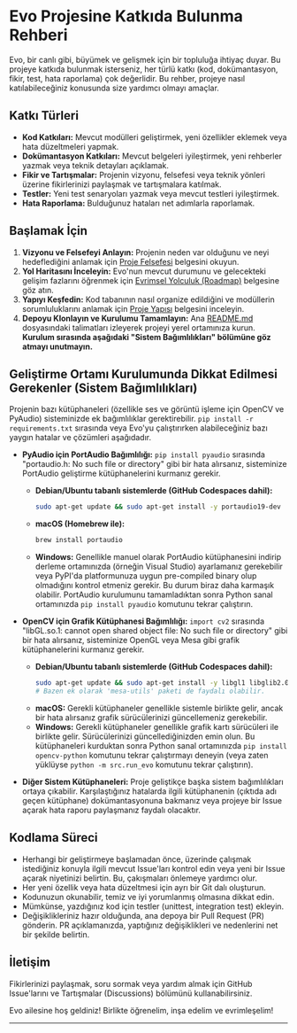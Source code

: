 # Evo Projesine Katkıda Bulunma Rehberi

Evo, bir canlı gibi, büyümek ve gelişmek için bir topluluğa ihtiyaç duyar. Bu projeye katkıda bulunmak isterseniz, her türlü katkı (kod, dokümantasyon, fikir, test, hata raporlama) çok değerlidir. Bu rehber, projeye nasıl katılabileceğiniz konusunda size yardımcı olmayı amaçlar.

## Katkı Türleri

*   **Kod Katkıları:** Mevcut modülleri geliştirmek, yeni özellikler eklemek veya hata düzeltmeleri yapmak.
*   **Dokümantasyon Katkıları:** Mevcut belgeleri iyileştirmek, yeni rehberler yazmak veya teknik detayları açıklamak.
*   **Fikir ve Tartışmalar:** Projenin vizyonu, felsefesi veya teknik yönleri üzerine fikirlerinizi paylaşmak ve tartışmalara katılmak.
*   **Testler:** Yeni test senaryoları yazmak veya mevcut testleri iyileştirmek.
*   **Hata Raporlama:** Bulduğunuz hataları net adımlarla raporlamak.

## Başlamak İçin

1.  **Vizyonu ve Felsefeyi Anlayın:** Projenin neden var olduğunu ve neyi hedeflediğini anlamak için [Proje Felsefesi](PHILOSOPHY.md) belgesini okuyun.
2.  **Yol Haritasını İnceleyin:** Evo'nun mevcut durumunu ve gelecekteki gelişim fazlarını öğrenmek için [Evrimsel Yolculuk (Roadmap)](ROADMAP.md) belgesine göz atın.
3.  **Yapıyı Keşfedin:** Kod tabanının nasıl organize edildiğini ve modüllerin sorumluluklarını anlamak için [Proje Yapısı](STRUCTURE.md) belgesini inceleyin.
4.  **Depoyu Klonlayın ve Kurulumu Tamamlayın:** Ana [README.md](../README.md) dosyasındaki talimatları izleyerek projeyi yerel ortamınıza kurun. **Kurulum sırasında aşağıdaki "Sistem Bağımlılıkları" bölümüne göz atmayı unutmayın.**

## Geliştirme Ortamı Kurulumunda Dikkat Edilmesi Gerekenler (Sistem Bağımlılıkları)

Projenin bazı kütüphaneleri (özellikle ses ve görüntü işleme için OpenCV ve PyAudio) sisteminizde ek bağımlılıklar gerektirebilir. `pip install -r requirements.txt` sırasında veya Evo'yu çalıştırırken alabileceğiniz bazı yaygın hatalar ve çözümleri aşağıdadır.

*   **PyAudio için PortAudio Bağımlılığı:** `pip install pyaudio` sırasında "portaudio.h: No such file or directory" gibi bir hata alırsanız, sisteminize PortAudio geliştirme kütüphanelerini kurmanız gerekir.
    *   **Debian/Ubuntu tabanlı sistemlerde (GitHub Codespaces dahil):**
        ```bash
        sudo apt-get update && sudo apt-get install -y portaudio19-dev
        ```
    *   **macOS (Homebrew ile):**
        ```bash
        brew install portaudio
        ```
    *   **Windows:** Genellikle manuel olarak PortAudio kütüphanesini indirip derleme ortamınızda (örneğin Visual Studio) ayarlamanız gerekebilir veya PyPI'da platformunuza uygun pre-compiled binary olup olmadığını kontrol etmeniz gerekir. Bu durum biraz daha karmaşık olabilir.
    PortAudio kurulumunu tamamladıktan sonra Python sanal ortamınızda `pip install pyaudio` komutunu tekrar çalıştırın.

*   **OpenCV için Grafik Kütüphanesi Bağımlılığı:** `import cv2` sırasında "libGL.so.1: cannot open shared object file: No such file or directory" gibi bir hata alırsanız, sisteminize OpenGL veya Mesa gibi grafik kütüphanelerini kurmanız gerekir.
    *   **Debian/Ubuntu tabanlı sistemlerde (GitHub Codespaces dahil):**
        ```bash
        sudo apt-get update && sudo apt-get install -y libgl1 libglib2.0-0 libsm6 libxrender1 libxext6
        # Bazen ek olarak 'mesa-utils' paketi de faydalı olabilir.
        ```
    *   **macOS:** Gerekli kütüphaneler genellikle sistemle birlikte gelir, ancak bir hata alırsanız grafik sürücülerinizi güncellemeniz gerekebilir.
    *   **Windows:** Gerekli kütüphaneler genellikle grafik kartı sürücüleri ile birlikte gelir. Sürücülerinizi güncellediğinizden emin olun.
    Bu kütüphaneleri kurduktan sonra Python sanal ortamınızda `pip install opencv-python` komutunu tekrar çalıştırmayı deneyin (veya zaten yüklüyse `python -m src.run_evo` komutunu tekrar çalıştırın).

*   **Diğer Sistem Kütüphaneleri:** Proje geliştikçe başka sistem bağımlılıkları ortaya çıkabilir. Karşılaştığınız hatalarda ilgili kütüphanenin (çıktıda adı geçen kütüphane) dokümantasyonuna bakmanız veya projeye bir Issue açarak hata raporu paylaşmanız faydalı olacaktır.

## Kodlama Süreci

*   Herhangi bir geliştirmeye başlamadan önce, üzerinde çalışmak istediğiniz konuyla ilgili mevcut Issue'ları kontrol edin veya yeni bir Issue açarak niyetinizi belirtin. Bu, çakışmaları önlemeye yardımcı olur.
*   Her yeni özellik veya hata düzeltmesi için ayrı bir Git dalı oluşturun.
*   Kodunuzun okunabilir, temiz ve iyi yorumlanmış olmasına dikkat edin.
*   Mümkünse, yazdığınız kod için testler (unittest, integration test) ekleyin.
*   Değişiklikleriniz hazır olduğunda, ana depoya bir Pull Request (PR) gönderin. PR açıklamanızda, yaptığınız değişiklikleri ve nedenlerini net bir şekilde belirtin.

## İletişim

Fikirlerinizi paylaşmak, soru sormak veya yardım almak için GitHub Issue'larını ve Tartışmalar (Discussions) bölümünü kullanabilirsiniz.

Evo ailesine hoş geldiniz! Birlikte öğrenelim, inşa edelim ve evrimleşelim!

---
